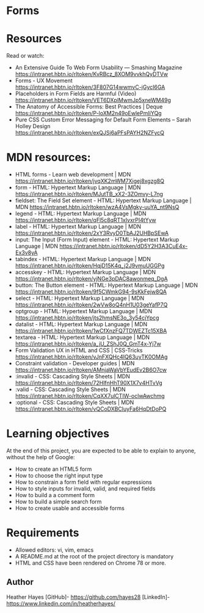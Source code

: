 # Forms

# Resources
Read or watch:

- An Extensive Guide To Web Form Usability — Smashing Magazine https://intranet.hbtn.io/rltoken/KvRBcz_8XOM9vvkhQyDTVw
- Forms - UX Movement https://intranet.hbtn.io/rltoken/3F807G14wwmvC-jGycI6GA
- Placeholders in Form Fields are Harmful (Video) https://intranet.hbtn.io/rltoken/VET6DXplMwmJp5xneWM49g
- The Anatomy of Accessible Forms: Best Practices | Deque https://intranet.hbtn.io/rltoken/P-loXM2n49oEwlePmIiYQg
- Pure CSS Custom Error Messaging for Default Form Elements – Sarah Holley Design https://intranet.hbtn.io/rltoken/exQJSj6aPFsPAYH2NZFycQ

# MDN resources:

- HTML forms - Learn web development | MDN https://intranet.hbtn.io/rltoken/jvqXK2mWM7Xigej8xgzg8Q
- form - HTML: Hypertext Markup Language | MDN https://intranet.hbtn.io/rltoken/MJutTB_xX2-3ZOmvy-L7ng
- fieldset: The Field Set element - HTML: Hypertext Markup Language | MDN https://intranet.hbtn.io/rltoken/wzA4VsMgky-uuYA_nt9NsQ
- legend - HTML: Hypertext Markup Language | MDN https://intranet.hbtn.io/rltoken/qFl5c8qRT1xIvxrPI4tYyw
- label - HTML: Hypertext Markup Language | MDN https://intranet.hbtn.io/rltoken/2xY3RvyD0TbAJ2UHBpSEwA
- input: The Input (Form Input) element - HTML: Hypertext Markup Language | MDN https://intranet.hbtn.io/rltoken/dD5Y2H3A3CuE4x-Ex3v8yA
- tabindex - HTML: Hypertext Markup Language | MDN https://intranet.hbtn.io/rltoken/HqjD15K4q_j2J9vmuUGGPg
- accesskey - HTML: Hypertext Markup Language | MDN https://intranet.hbtn.io/rltoken/yjNGe3pDAC8awonmeq_DgA
- button: The Button element - HTML: Hypertext Markup Language | MDN https://intranet.hbtn.io/rltoken/9f5CWmkG94-9sKkFejw8QA
- select - HTML: Hypertext Markup Language | MDN https://intranet.hbtn.io/rltoken/2wVw8oQ4nH1U03geYafP7Q
- optgroup - HTML: Hypertext Markup Language | MDN https://intranet.hbtn.io/rltoken/jts2hmsNE3o_3y54cjYpcg
- datalist - HTML: Hypertext Markup Language | MDN https://intranet.hbtn.io/rltoken/1wCfXnzFQ7TDWEZTc15XBA
- textarea - HTML: Hypertext Markup Language | MDN https://intranet.hbtn.io/rltoken/a_jU_ZShJ0Q_GmT4x-Yj7w
- Form Validation UX in HTML and CSS | CSS-Tricks https://intranet.hbtn.io/rltoken/vJnFXQHc4IQ63uyTK0OMAg
- Constraint validation - Developer guides | MDN https://intranet.hbtn.io/rltoken/AMnjaWaVbYEudEv2B6O7cw
- :invalid - CSS: Cascading Style Sheets | MDN https://intranet.hbtn.io/rltoken/72HlfnHhT90X1X7v4HTvVg
- :valid - CSS: Cascading Style Sheets | MDN https://intranet.hbtn.io/rltoken/CqXX7ulCTIW-oclwAwchmg
- :optional - CSS: Cascading Style Sheets | MDN https://intranet.hbtn.io/rltoken/vQCoDXBCluyFa6HqDtDoPQ

# Learning objectives
At the end of this project, you are expected to be able to explain to anyone, without the help of Google:

- How to create an HTML5 form
- How to choose the right input type
- How to constrain a form field with regular expressions
- How to style inputs for invalid, valid, and required fields
- How to build a a comment form
- How to build a simple search form
- How to create usable and accessible forms

# Requirements
- Allowed editors: vi, vim, emacs
- A README.md at the root of the project directory is mandatory
- HTML and CSS have been rendered on Chrome 78 or more.

## Author
Heather Hayes [GitHub]- https://github.com/hayes28
[LinkedIn]- https://www.linkedin.com/in/heatherhayes/
